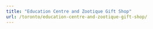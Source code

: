 ```yaml
---
title: "Education Centre and Zootique Gift Shop"
url: /toronto/education-centre-and-zootique-gift-shop/
---
```


